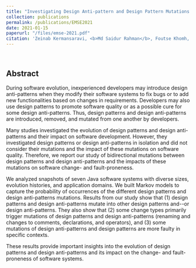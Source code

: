 ```yaml
---
title: "Investigating Design Anti-pattern and Design Pattern Mutations and Their Change- and Fault-proneness"
collection: publications
permalink: /publications/EMSE2021
date: 2021-01-15
paperurl: "/files/emse-2021.pdf"
citation: 'Zeinab Kermansaravi, <b>Md Saidur Rahman</b>, Foutse Khomh, Fehmi Jaafar and Yann-Gäel Gúeh́eneuc, &quot;Investigating Design Anti-pattern and Design Pattern Mutations and Their Change- and Fault-proneness&quot;, <i>Empirical Software Engineering (<b>EMSE</b>)</i>. Volume 26, Article 9, pages 47, 2021.'
---
```

<br>

## Abstract
During software evolution, inexperienced developers may introduce design anti-patterns when they modify their software systems to fix bugs or to add new functionalities based on changes in requirements. Developers may also use design patterns to promote software quality or as a possible cure for some design anti-patterns. Thus, design patterns and design anti-patterns are introduced, removed, and mutated from one another by developers.

Many studies investigated the evolution of design patterns and design anti-patterns and their impact on software development. However, they investigated design patterns or design anti-patterns in isolation and did not consider their mutations and the impact of these mutations on software quality. Therefore, we report our study of bidirectional mutations between design patterns and design anti-patterns and the impacts of these mutations on software change- and fault-proneness. 

We analyzed snapshots of seven Java software systems with diverse sizes, evolution histories, and application domains. We built Markov models to capture the probability of occurrences of the different design patterns and design anti-patterns mutations. Results from our study show that (1) design patterns and design anti-patterns mutate into other design patterns and--or design anti-patterns. They also show that (2) some change types primarily trigger mutations of design patterns and design anti-patterns (renaming and changes to comments, declarations, and operators), and (3) some mutations of design anti-patterns and design patterns are  more faulty in specific contexts.

These results provide important insights into the evolution of design patterns and design anti-patterns and its impact on the change- and fault-proneness of software systems.
